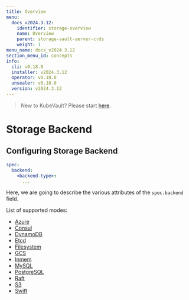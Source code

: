 ```yaml
---
title: Overview
menu:
  docs_v2024.3.12:
    identifier: storage-overview
    name: Overview
    parent: storage-vault-server-crds
    weight: 1
menu_name: docs_v2024.3.12
section_menu_id: concepts
info:
  cli: v0.18.0
  installer: v2024.3.12
  operator: v0.18.0
  unsealer: v0.18.0
  version: v2024.3.12
---
```


> New to KubeVault? Please start [here](/docs/v2024.3.12/concepts/README).

# Storage Backend

## Configuring Storage Backend

```yaml
spec:
  backend:
    <backend-type>:
      ...
```

Here, we are going to describe the various attributes of the `spec.backend` field.

List of supported modes:

- [Azure](/docs/v2024.3.12/concepts/vault-server-crds/storage/azure)
- [Consul](/docs/v2024.3.12/concepts/vault-server-crds/storage/consul)
- [DynamoDB](/docs/v2024.3.12/concepts/vault-server-crds/storage/dynamodb)
- [Etcd](/docs/v2024.3.12/concepts/vault-server-crds/storage/etcd)
- [Filesystem](/docs/v2024.3.12/concepts/vault-server-crds/storage/filesystem)
- [GCS](/docs/v2024.3.12/concepts/vault-server-crds/storage/gcs)
- [Inmem](/docs/v2024.3.12/concepts/vault-server-crds/storage/inmem)
- [MySQL](/docs/v2024.3.12/concepts/vault-server-crds/storage/mysql)
- [PostgreSQL](/docs/v2024.3.12/concepts/vault-server-crds/storage/postgresql)
- [Raft](/docs/v2024.3.12/concepts/vault-server-crds/storage/raft)
- [S3](/docs/v2024.3.12/concepts/vault-server-crds/storage/s3)
- [Swift](/docs/v2024.3.12/concepts/vault-server-crds/storage/swift)
